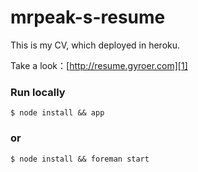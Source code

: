 mrpeak-s-resume
===============


This is my CV, which deployed in heroku.

Take a look：[http://resume.gyroer.com][1]

### Run locally

    $ node install && app
    
### or
    
    $ node install && foreman start


  [1]: http://resume.gyroer.com
